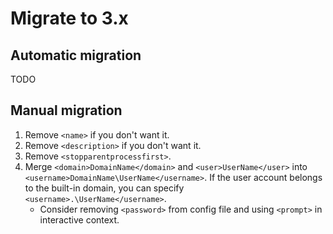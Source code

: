 # Migrate to 3.x

## Automatic migration

TODO

## Manual migration

1. Remove `<name>` if you don't want it.
1. Remove `<description>` if you don't want it.
1. Remove `<stopparentprocessfirst>`.
1. Merge `<domain>DomainName</domain>` and `<user>UserName</user>` into `<username>DomainName\UserName</username>`. If the user account belongs to the built-in domain, you can specify `<username>.\UserName</username>`.
   - Consider removing `<password>` from config file and using `<prompt>` in interactive context.
